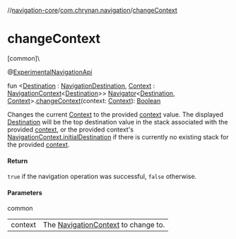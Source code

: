 //[navigation-core](../../index.md)/[com.chrynan.navigation](index.md)/[changeContext](change-context.md)

# changeContext

[common]\

@[ExperimentalNavigationApi](-experimental-navigation-api/index.md)

fun &lt;[Destination](change-context.md) : [NavigationDestination](index.md#1223765350%2FClasslikes%2F-215881696), [Context](change-context.md) : [NavigationContext](-navigation-context/index.md)&lt;[Destination](change-context.md)&gt;&gt; [Navigator](-navigator/index.md)&lt;[Destination](change-context.md), [Context](change-context.md)&gt;.[changeContext](change-context.md)(context: [Context](change-context.md)): [Boolean](https://kotlinlang.org/api/latest/jvm/stdlib/kotlin/-boolean/index.html)

Changes the current [Context](change-context.md) to the provided [context](change-context.md) value. The displayed [Destination](change-context.md) will be the top destination value in the stack associated with the provided [context](change-context.md), or the provided context's [NavigationContext.initialDestination](-navigation-context/initial-destination.md) if there is currently no existing stack for the provided [context](change-context.md).

#### Return

`true` if the navigation operation was successful, `false` otherwise.

#### Parameters

common

| | |
|---|---|
| context | The [NavigationContext](-navigation-context/index.md) to change to. |

